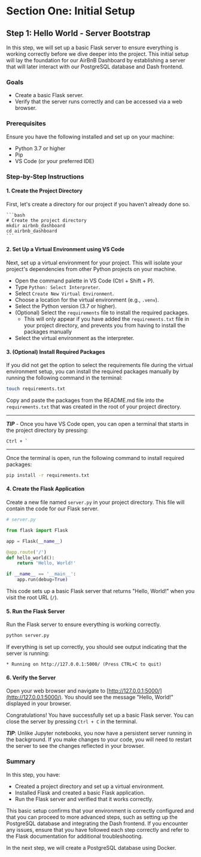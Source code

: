 # Section One: Initial Setup

## Step 1: Hello World - Server Bootstrap

In this step, we will set up a basic Flask server to ensure everything is working correctly before we dive deeper into the project. This initial setup will lay the foundation for our AirBnB Dashboard by establishing a server that will later interact with our PostgreSQL database and Dash frontend.

### Goals

- Create a basic Flask server.
- Verify that the server runs correctly and can be accessed via a web browser.

### Prerequisites

Ensure you have the following installed and set up on your machine:

- Python 3.7 or higher
- Pip
- VS Code (or your preferred IDE)

### Step-by-Step Instructions

#### 1. Create the Project Directory

First, let's create a directory for our project if you haven't already done so.

    ```bash
    # Create the project directory
    mkdir airbnb_dashboard
    cd airbnb_dashboard
    ```

#### 2. Set Up a Virtual Environment using VS Code

Next, set up a virtual environment for your project. This will isolate your project's dependencies from other Python projects on your machine.

- Open the command palette in VS Code (Ctrl + Shift + P).
- Type `Python: Select Interpreter`.
- Select `Create New Virtual Environment`.
- Choose a location for the virtual environment (e.g., `.venv`).
- Select the Python version (3.7 or higher).
- (Optional) Select the `requirements` file to install the required packages.
  - This will only appear if you have added the `requirements.txt` file in your project directory, and prevents you from having to install the packages manually
- Select the virtual environment as the interpreter.

#### 3. (Optional) Install Required Packages

If you did not get the option to select the requirements file during the virtual environment setup, you can install the required packages manually by running the following command in the terminal:

```bash
touch requirements.txt
```

Copy and paste the packages from the README.md file into the `requirements.txt` that was created in the root of your project directory.

---

**_TIP_** - Once you have VS Code open, you can open a terminal that starts in the project directory by pressing:

```
Ctrl + `
```

---

Once the terminal is open, run the following command to install required packages:

```bash
pip install -r requirements.txt
```

#### 4. Create the Flask Application

Create a new file named `server.py` in your project directory. This file will contain the code for our Flask server.

```python
# server.py

from flask import Flask

app = Flask(__name__)

@app.route('/')
def hello_world():
    return 'Hello, World!'

if __name__ == '__main__':
    app.run(debug=True)
```

This code sets up a basic Flask server that returns "Hello, World!" when you visit the root URL (`/`).

#### 5. Run the Flask Server

Run the Flask server to ensure everything is working correctly.

```bash
python server.py
```

If everything is set up correctly, you should see output indicating that the server is running:

```
* Running on http://127.0.0.1:5000/ (Press CTRL+C to quit)
```

#### 6. Verify the Server

Open your web browser and navigate to [http://127.0.0.1:5000/](http://127.0.0.1:5000/). You should see the message "Hello, World!" displayed in your browser.

Congratulations! You have successfully set up a basic Flask server. You can close the server by pressing `Ctrl + C` in the terminal.

**_TIP_**: Unlike Jupyter notebooks, you now have a persistent server running in the background. If you make changes to your code, you will need to restart the server to see the changes reflected in your browser.

### Summary

In this step, you have:

- Created a project directory and set up a virtual environment.
- Installed Flask and created a basic Flask application.
- Run the Flask server and verified that it works correctly.

This basic setup confirms that your environment is correctly configured and that you can proceed to more advanced steps, such as setting up the PostgreSQL database and integrating the Dash frontend. If you encounter any issues, ensure that you have followed each step correctly and refer to the Flask documentation for additional troubleshooting.

In the next step, we will create a PostgreSQL database using Docker.

